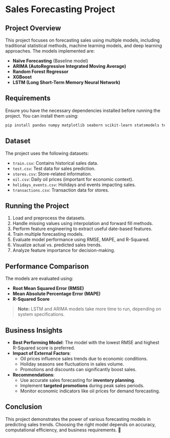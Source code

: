 # Sales Forecasting Project

## Project Overview
This project focuses on forecasting sales using multiple models, including traditional statistical methods, machine learning models, and deep learning approaches. The models implemented are:

- **Naïve Forecasting** (Baseline model)
- **ARIMA (AutoRegressive Integrated Moving Average)**
- **Random Forest Regressor**
- **XGBoost**
- **LSTM (Long Short-Term Memory Neural Network)**

## Requirements
Ensure you have the necessary dependencies installed before running the project. You can install them using:

```sh
pip install pandas numpy matplotlib seaborn scikit-learn statsmodels tensorflow xgboost missingno
```

## Dataset
The project uses the following datasets:
- `train.csv`: Contains historical sales data.
- `test.csv`: Test data for sales prediction.
- `stores.csv`: Store-related information.
- `oil.csv`: Daily oil prices (important for economic context).
- `holidays_events.csv`: Holidays and events impacting sales.
- `transactions.csv`: Transaction data for stores.

## Running the Project
1. Load and preprocess the datasets.
2. Handle missing values using interpolation and forward fill methods.
3. Perform feature engineering to extract useful date-based features.
4. Train multiple forecasting models.
5. Evaluate model performance using RMSE, MAPE, and R-Squared.
6. Visualize actual vs. predicted sales trends.
7. Analyze feature importance for decision-making.


## Performance Comparison
The models are evaluated using:
- **Root Mean Squared Error (RMSE)**
- **Mean Absolute Percentage Error (MAPE)**
- **R-Squared Score**

> **Note:** LSTM and ARIMA models take more time to run, depending on system specifications.

## Business Insights
- **Best Performing Model**: The model with the lowest RMSE and highest R-Squared score is preferred.
- **Impact of External Factors**:
  - Oil prices influence sales trends due to economic conditions.
  - Holiday seasons see fluctuations in sales volume.
  - Promotions and discounts can significantly boost sales.
- **Recommendations**:
  - Use accurate sales forecasting for **inventory planning**.
  - Implement **targeted promotions** during peak sales periods.
  - Monitor economic indicators like oil prices for demand forecasting.

## Conclusion
This project demonstrates the power of various forecasting models in predicting sales trends. Choosing the right model depends on accuracy, computational efficiency, and business requirements. 🚀

